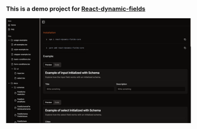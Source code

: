 ### This is a demo project for <a href="https://github.com/Temirlan1212/react-dynamic-fields" target="_blank">React-dynamic-fields</a>

![Alt text](./public/demo-img.png)
